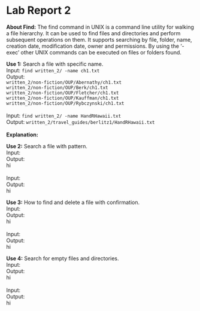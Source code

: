 # Lab Report 2

**About Find:** The find command in UNIX is a command line utility for walking a file hierarchy. It can be used to find files and directories and perform subsequent operations on them. It supports searching by file, folder, name, creation date, modification date, owner and permissions. By using the ‘-exec’ other UNIX commands can be executed on files or folders found. 

**Use 1:** Search a file with specific name.
<br>
Input: ```find written_2/ -name ch1.txt```
<br>
Output: 
<br>```written_2/non-fiction/OUP/Abernathy/ch1.txt```
<br>```written_2/non-fiction/OUP/Berk/ch1.txt```
<br>```written_2/non-fiction/OUP/Fletcher/ch1.txt```
<br>```written_2/non-fiction/OUP/Kauffman/ch1.txt```
<br>```written_2/non-fiction/OUP/Rybczynski/ch1.txt ```
<br>
<br>
Input: ```find written_2/ -name HandRHawaii.txt ```
<br>
Output: ```written_2/travel_guides/berlitz1/HandRHawaii.txt```
<br>
<br>**Explanation:**

**Use 2:** Search a file with pattern.
<br>
Input: ``` ```
<br>
Output: ``` ```
<br>hi
<br>
<br>
Input: ``` ```
<br>
Output: ``` ```
<br>hi

**Use 3:** How to find and delete a file with confirmation.
<br>
Input: ``` ```
<br>
Output: ``` ```
<br>hi
<br>
<br>
Input: ``` ```
<br>
Output: ``` ```
<br>hi

**Use 4:** Search for empty files and directories.
<br>
Input: ``` ```
<br>
Output: ``` ```
<br>hi
<br>
<br>
Input: ``` ```
<br>
Output: ``` ```
<br>hi
